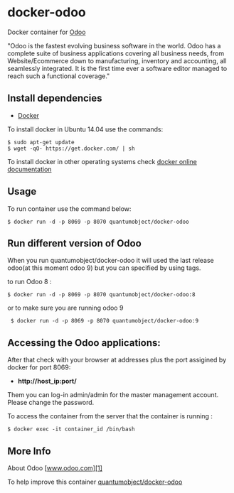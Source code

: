 # docker-odoo

Docker container for [Odoo][3]

"Odoo is the fastest evolving business software in the world. Odoo has a complete suite of business applications covering all business needs, from Website/Ecommerce down to manufacturing, inventory and accounting, all seamlessly integrated. It is the first time ever a software editor managed to reach such a functional coverage."

## Install dependencies

  - [Docker][2]

To install docker in Ubuntu 14.04 use the commands:

    $ sudo apt-get update
    $ wget -qO- https://get.docker.com/ | sh

 To install docker in other operating systems check [docker online documentation][4]

## Usage

To run container use the command below:

    $ docker run -d -p 8069 -p 8070 quantumobject/docker-odoo

## Run different version of Odoo

When you run quantumobject/docker-odoo it will used the last release odoo(at this moment odoo 9) but you can specified by using tags.

to run Odoo 8 :

    $ docker run -d -p 8069 -p 8070 quantumobject/docker-odoo:8 
  
or to make sure you are running odoo 9

     $ docker run -d -p 8069 -p 8070 quantumobject/docker-odoo:9
 
## Accessing the Odoo applications:

After that check with your browser at addresses plus the port assigined by docker for port 8069:

  - **http://host_ip:port/**
 
Them you can log-in admin/admin for the master management account. Please change the password.   

To access the container from the server that the container is running :

    $ docker exec -it container_id /bin/bash

## More Info

About Odoo [www.odoo.com][1]

To help improve this container [quantumobject/docker-odoo][5]

[1]:https://www.odoo.com
[2]:https://www.docker.com
[3]:https://www.odoo.com/slides/slide/keynote-odoo-9-new-features-201
[4]:http://docs.docker.com
[5]:https://github.com/QuantumObject/docker-odoo9
